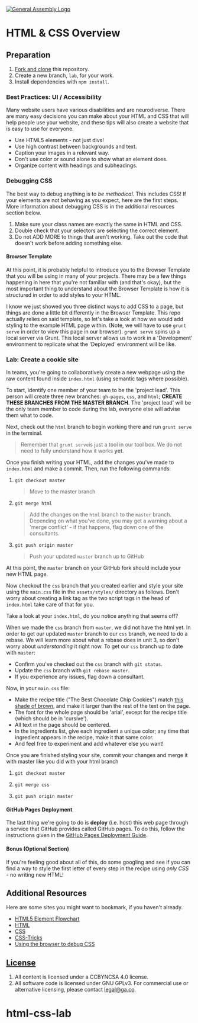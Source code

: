 [![General Assembly Logo](https://camo.githubusercontent.com/1a91b05b8f4d44b5bbfb83abac2b0996d8e26c92/687474703a2f2f692e696d6775722e636f6d2f6b6538555354712e706e67)](https://generalassemb.ly/education/web-development-immersive)

# HTML & CSS Overview

## Preparation

1. [Fork and clone](https://git.generalassemb.ly/ga-wdi-boston/meta/wiki/ForkAndClone)
    this repository.
1. Create a new branch, `lab`, for your work.
1. Install dependencies with `npm install`.

### Best Practices: UI / Accessibility

Many website users have various disabilities and are neurodiverse. There are many
easy decisions you can make about your HTML and CSS that will help people use your
website, and these tips will also create a website that is easy to use for everyone.

- Use HTML5 elements - not just divs!
- Use high contrast between backgrounds and text.
- Caption your images in a relevant way.
- Don't use color or sound alone to show what an element does.
- Organize content with headings and subheadings.

### Debugging CSS

The best way to debug anything is to _be methodical_. This includes CSS! If your
elements are not behaving as you expect, here are the first steps. More
information about debugging CSS is in the additional resources section below.

1. Make sure your class names are exactly the same in HTML and CSS.
1. Double check that your selectors are selecting the correct element.
1. Do not ADD MORE to things that aren't working. Take out the code that doesn't
   work before adding something else.

#### Browser Template

At this point, it is probably helpful to introduce you to the Browser Template
that you will be using in many of your projects. There may be a few things
happening in here that you're not familiar with (and that's okay), but the most
important thing to understand about the Browser Template is how it is structured
in order to add styles to your HTML.

I know we just showed you three distinct ways to add CSS to a page, but things
are done a little bit differently in the Browser Template. This repo actually
relies on said template, so let's take a look at how we would add styling to the
example HTML page within. (Note, we will have to use `grunt serve` in order to
view this page in our browser). `grunt serve` spins up a local server via Grunt.
This local server allows us to work in a 'Development' environment to replicate
what the 'Deployed' environment will  be like.

### Lab: Create a cookie site

In teams, you're going to collaboratively create a new webpage using the raw
content found inside `index.html` (using semantic tags where possible).

To start, identify one member of your team to be the 'project lead'. This
person will create three new branches: `gh-pages`, `css`, and `html`; **CREATE
THESE BRANCHES FROM THE MASTER BRANCH**. The 'project lead' will be the only
team member to code during the lab, everyone else will advise them what to
code.

Next, check out the `html` branch to begin working there and run `grunt serve`
in the terminal.
  > Remember that `grunt serve`is just a tool in our tool box. We do not need to
  > fully understand how it works **yet**.

Once you finish writing your HTML, add the changes you've made to `index.html`
and make a commit. Then, run the following commands:

1. `git checkout master`
    > Move to the master branch

1. `git merge html`
    > Add the changes on the `html` branch to the `master` branch. Depending on
    > what you've done, you may get a warning about a 'merge conflict' - if that
    > happens, flag down one of the consultants.

1. `git push origin master`
    > Push your updated `master` branch up to GitHub

At this point, the `master` branch on your GitHub fork should include your new
HTML page.

Now checkout the `css` branch that you created earlier and style your site using
the `main.css` file in the `assets/styles/` directory as follows. Don't worry
about creating a link tag as the two script tags in the head of `index.html`
take care of that for you.

Take a look at your `index.html`, do you notice anything that seems off?

When we made the `css` branch from `master`, we did not have the html yet. In
order to get our updated `master` branch to our `css` branch, we need to do a
rebase. We will learn more about what a rebase does in unit 3, so don't worry
about _understanding_ it right now. To get our `css` branch up to date with
`master`:

- Confirm you've checked out the `css` branch with `git status`.
- Update the `css` branch with `git rebase master`.
- If you experience any issues, flag down a consultant.

Now, in your `main.css` file:

- Make the recipe title ("The Best Chocolate Chip Cookies") match
  [this shade of brown](http://en.wikipedia.org/wiki/Shades_of_brown#Chestnut),
  and make it larger than the rest of the text on the page.
- The font for the whole page should be 'arial', except for the recipe title
  (which should be in 'cursive').
- All text in the page should be centered.
- In the ingredients list, give each ingredient a unique color; any time that
  ingredient appears in the recipe, make it that same color.
- And feel free to experiment and add whatever else you want!

Once you are finished styling your site, commit your changes and merge it with
master like you did with your html branch

1. `git checkout master`

1. `git merge css`

1. `git push origin master`

#### GitHub Pages Deployment

The last thing we're going to do is **deploy** (i.e. host) this web page through
a service that GitHub provides called GitHub pages. To do this, follow the
 instructions given in the [GitHub Pages Deployment Guide](https://git.generalassemb.ly/ga-wdi-boston/gh-pages-deployment-guide).

#### Bonus (Optional Section)

If you're feeling good about all of this, do some googling and see if you can
find a way to style the first letter of every step in the recipe using _only
CSS_ - no writing new HTML!

## Additional Resources

Here are some sites you might want to bookmark, if you haven't already.

- [HTML5 Element Flowchart](http://html5doctor.com/lets-talk-about-semantics/)
- [HTML](https://developer.mozilla.org/en-US/docs/Web/HTML)
- [CSS](https://developer.mozilla.org/en-US/docs/Web/CSS)
- [CSS-Tricks](https://css-tricks.com)
- [Using the browser to debug CSS](https://developer.mozilla.org/en-US/docs/Learn/CSS/Introduction_to_CSS/Debugging_CSS)

## [License](LICENSE)

1. All content is licensed under a CC­BY­NC­SA 4.0 license.
1. All software code is licensed under GNU GPLv3. For commercial use or
    alternative licensing, please contact legal@ga.co.
# html-css-lab
